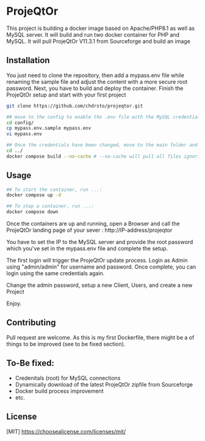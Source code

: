 # ProjeQtOr

This project is building a docker image based on Apache/PHP8.1 as well as MySQL server. It will build and run two docker container for PHP and MySQL.
It will pull ProjeQtOr V11.3.1 from Sourceforge and build an image

## Installation
You just need to clone the repository, then add a mypass.env file while renaming the sample file and adjust the content with a more secure root password.
Next, you have to build and deploy the container.
Finish the ProjeQtOr setup and start with your first project

```bash
git clone https://github.com/chdrsto/projeqtor.git

## move to the config to enable the .env file with the MySQL credentials
cd config/
cp mypass.env.sample mypass.env
vi mypass.env

## Once the credentials have been changed, move to the main folder and trigger the build process
cd ../
docker compose build --no-cache # --no-cache will pull all files ignoring possibly existing cache files
```

## Usage

```bash
## To start the container, run ...:
docker compose up -d

## To stop a container, run ...:
docker compose down

```
Once the containers are up and running, open a Browser and call the ProjeQtOr landing page of your sever :  http://IP-address/projeqtor

You have to set the IP to the MySQL server and provide the root password which you've set in the mypass.env file and complete the setup.

The first login will trigger the ProjeQtOr update process.
Login as Admin using "admin/admin" for username and  password. Once complete, you can login using the same credentials again.

Change the admin password, setup a new Client, Users, and create a new Project

Enjoy.

## Contributing
Pull request are welcome. As this is my first Dockerfile, there might be a of things to be improved (see to be fixed section).

## To-Be fixed:
* Credenitals (root) for MySQL connections
* Dynamically download of the latest ProjeQtOr zipfile from Sourceforge
* Docker build process improvement
* etc.

## License
[MIT] https://choosealicense.com/licenses/mit/
